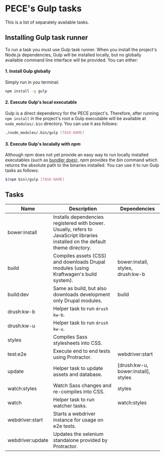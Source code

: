 # PECE's Gulp tasks

This is a list of separately available tasks.

## Installing Gulp task runner

To run a task you must use Gulp task runner. When you install the project's Node.js dependencies, Gulp will be installed locally, but no globally available command line interface will be provided. You can either:

#### 1. Install Gulp globally

Simply run in you terminal:

```sh
npm install -g gulp
```

#### 2. Execute Gulp's local executable

Gulp is a direct dependency for the PECE project's. Therefore, after running `npm install` in the project's root a Gulp executable will be available at `node_modules/.bin` directory. You can use it ass follows:

```sh
./node_modules/.bin/gulp [TASK-NAME]
```

#### 3. Execute Gulp's localally with *npm*

Although *npm* does not yet provide an easy way to run locally installed executables (such as [bundler does](http://bundler.io/man/bundle-exec.1.html)), *npm* provides the *bin* command which returns the absolute path to the binaries installed. You can use it to run Gulp tasks as follows:

```sh
$(npm bin)/gulp [TASK-NAME]
```

## Tasks

| Name             | Description                                                                                                                    | Dependencies                        |
|------------------|--------------------------------------------------------------------------------------------------------------------------------|-------------------------------------|
| bower:install    | Installs dependencies registered with bower. Usually, refers to JavaScript libraries installed on the default theme directory. |                                     |
| build            | Compiles assets (CSS) and downloads Drupal modules (using Kraftwagen's build system).                                          | bower:install, styles, drush:kw-b   |
| build:dev        | Same as build, but also downloads development only Drupal modules.                                                             | build                               |
| drush:kw-b       | Helper task to run `drush kw-b`.                                                                                               |                                     |
| drush:kw-u       | Helper task to run `drush kw-u`.                                                                                               |                                     |
| styles           | Compiles Sass stylesheets into CSS.                                                                                            |                                     |
| test:e2e         | Execute end to end tests using Protractor.                                                                                     | webdriver:start                     |
| update           | Helper task to update assets and database.                                                                                     | [drush:kw-u, bower:install], styles |
| watch:styles     | Watch Sass changes and re-compiles into CSS.                                                                                   | styles                              |
| watch            | Helper task to run watcher tasks.                                                                                              | watch:styles                        |
| webdriver:start  | Starts a webdriver instance for usage on e2e tests.                                                                            |                                     |
| webdriver:update | Updates the selenium standalone provided by Protractor.                                                                        |                                     |
